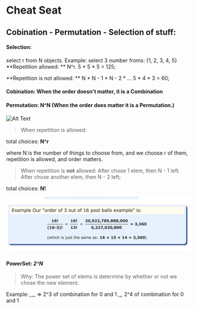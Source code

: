 # Cheat Seat

## Cobination - Permutation - Selection of stuff:

#### Selection:
select r from N objects.
Example: select 3 number froms: {1, 2, 3, 4, 5}
**Repetition allowed: ** N^r.
5 * 5 * 5 = 125;

**Repetition is not allowed: ** N * N - 1 * N - 2 * ...
5 * 4 * 3 = 60;



#### Cobination: When the order doesn't matter, it is a Combination


#### Permutation: N^N (When the order does matter it is a Permutation.)
![Alt Text](https://www.mathsisfun.com/combinatorics/images/permutation-lock.jpg)
>When repetition is allowed:

total choices: **N^r**

where N is the number of things to choose from,
and we choose r of them,
repetition is allowed,
and order matters.


>When repetition is **not** allowed:
After chose 1 elem, then N - 1 left. 
After chose another elem, then N - 2 left;

total choices: **N!**

![Permuation](https://github.com/htsilvakt04/Elements-Of-Programming-Interview/blob/master/images/Screen%20Shot%202020-12-16%20at%2013.32.49.png)


#### PowerSet: *2^N*
>Why: The power set of elems is determine by whether or not we chose the new element.

Example: _,_,_ => 2^3 of combination for 0 and 1
	  _,_,_,_ 2^4 of combination for 0 and 1




